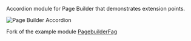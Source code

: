 Accordion module for Page Builder that demonstrates extension points.

![Page Builder Accordion](accordion.png)

Fork of the example module [PagebuilderFag](https://github.com/magento-devdocs/pagebuilder-examples)